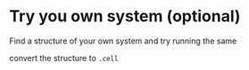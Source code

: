 # Try you own system (optional)

Find a structure of your own system and try running the same  

convert the structure to `.cell`
